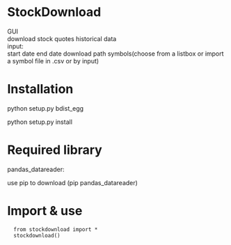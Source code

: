 # StockDownload
GUI  
download stock quotes historical data  
input:  
  start date
  end date
  download path
  symbols(choose from a listbox or import a symbol file in .csv or by input)


# Installation

python setup.py bdist_egg  

python setup.py install  


# Required library

pandas_datareader:  

use pip to download (pip pandas_datareader)

# Import & use

<pre><code>  from stockdownload import *  
  stockdownload()
</code></pre>
